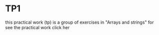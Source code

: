 # TP1
this practical work (tp) is a group of exercises in "Arrays and strings" for see the practical work click her  
